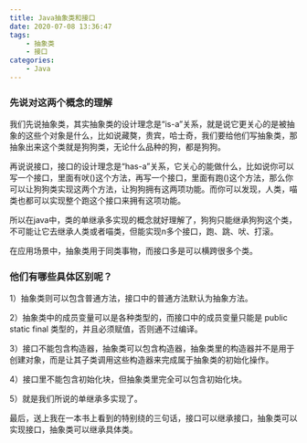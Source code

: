 ```yaml
---
title: Java抽象类和接口
date: 2020-07-08 13:36:47
tags:
    - 抽象类
    - 接口
categories:
    - Java
---
```


### 先说对这两个概念的理解

我们先说抽象类，其实抽象类的设计理念是“is-a”关系，就是说它更关心的是被抽象的这些个对象是什么，比如说藏獒，贵宾，哈士奇，我们要给他们写抽象类，那抽象出来这个类就是狗狗类，无论什么品种的狗，都是狗狗。

再说说接口，接口的设计理念是“has-a”关系，它关心的能做什么，比如说你可以写一个接口，里面有吠()这个方法，再写一个接口，里面有跑()这个方法，那么你可以让狗狗类实现这两个方法，让狗狗拥有这两项功能。而你可以发现，人类，喵类也都可以实现整个跑这个接口来拥有这项功能。

所以在java中，类的单继承多实现的概念就好理解了，狗狗只能继承狗狗这个类，不可能让它去继承人类或者喵类，但能实现n多个接口，跑、跳、吠、打滚。

在应用场景中，抽象类用于同类事物，而接口多是可以横跨很多个类。

### 他们有哪些具体区别呢？

1）抽象类则可以包含普通方法，接口中的普通方法默认为抽象方法。

2）抽象类中的成员变量可以是各种类型的，而接口中的成员变量只能是 public static final 类型的，并且必须赋值，否则通不过编译。

3）接口不能包含构造器，抽象类可以包含构造器，抽象类里的构造器并不是用于创建对象，而是让其子类调用这些构造器来完成属于抽象类的初始化操作。

4）接口里不能包含初始化块，但抽象类里完全可以包含初始化块。

5）就是我们所说的单继承多实现了。

最后，送上我在一本书上看到的特别绕的三句话，接口可以继承接口，抽象类可以实现接口，抽象类可以继承具体类。